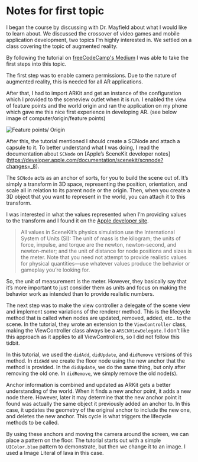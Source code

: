 # Notes for first topic

I began the course by discussing with Dr. Mayfield about what I would like to learn about. We discussed the crossover of video games and mobile application development, two topics I’m highly interested in. We settled on a class covering the topic of augmented reality. 

By following the tutorial on [freeCodeCamp's Medium](https://medium.freecodecamp.org/how-to-get-started-with-ar-in-swift-the-easy-way-7399fe1c82f5) I was able to take the first steps into this topic. 

The first step was to enable camera permissions. Due to the nature of augmented reality, this is needed for all AR applications. 

After that, I had to import ARKit and get an instance of the configuration which I provided to the sceneview outlet when it is run. I enabled the view of feature points and the world origin and ran the application on my phone which gave me this nice first experience in developing AR. 
(see below image of computer/origin/feature points)


![Feature points/ Origin](https://i.stack.imgur.com/7e46f.jpg)

After this, the tutorial mentioned I should create a SCNode and attach a capsule to it. To better understand what I was doing, I read the documentation about `SCNode` on [Apple’s SceneKit developer notes] (https://developer.apple.com/documentation/scenekit/scnnode?changes=_8).   

The `SCNode` acts as an anchor of sorts, for you to build the scene out of. It’s simply a transform in 3D space, representing the position, orientation, and scale all in relation to its parent node or  the origin. Then, when you create a 3D object that you want to represent in the world, you can attach it to this transform.

I was interested in what the values represented when I’m providing values to the transform and I found it on the [Apple developer site](https://developer.apple.com/documentation/scenekit/scnphysicsbody).

> All values in SceneKit’s physics simulation use the International System of Units (SI): The unit of mass is the kilogram; the units of force, impulse, and torque are the newton, newton-second, and newton-meter; and the unit of distance for node positions and sizes is the meter. Note that you need not attempt to provide realistic values for physical quantities—use whatever values produce the behavior or gameplay you’re looking for.

So, the unit of measurement is the meter. However, they basically say that it’s more important to just consider them as units and focus on making the behavior work as intended than to provide realistic numbers.

The next step was to make the view controller a delegate of the scene view and implement some variations of the renderer method. This is the lifecycle method that is called when nodes are updated, removed, added, etc.. to the scene. In the tutorial, they wrote an extension to the `ViewController` class, making the ViewController class always be a `ARSCNViewDelegate`. I don't like this approach as it applies to all ViewControllers, so I did not follow this tidbit. 

In this tutorial, we used the `didAdd`, `didUpdate`, and `didRemove` versions of this method. In `didAdd` we create the floor node using the new anchor that the method is provided. In the `didUpdate`, we do the same thing, but only after removing the old one. In `didRemove`, we simply remove the old node(s). 

Anchor information is combined and updated as ARKit gets a better understanding of the world. When it finds a new anchor point, it adds a new node there. However, later it may determine that the new anchor point it found was actually the same object it previously added an anchor to. In this case, it updates the geometry of the original anchor to include the new one, and deletes the new anchor. This cycle is what triggers the lifecycle methods to be called. 

By using these anchors and moving the camera around the screen, we can place a pattern on the floor. The tutorial starts out with a simple `UIColor.blue` pattern to demonstrate, but then we change it to an image. I used a Image Literal of lava in this case. 

